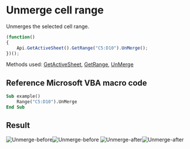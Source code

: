 # Unmerge cell range

Unmerges the selected cell range.

<!-- This code snippet is shown in the screenshot. -->

<!-- eslint-skip -->

``` ts
(function()
{
    Api.GetActiveSheet().GetRange("C5:D10").UnMerge();
})();
```

Methods used: [GetActiveSheet](/docs/office-api/usage-api/spreadsheet-api/Api/Methods/GetActiveSheet.md), [GetRange](/docs/office-api/usage-api/spreadsheet-api/ApiWorksheet/Methods/GetRange.md), [UnMerge](/docs/office-api/usage-api/spreadsheet-api/ApiRange/Methods/UnMerge.md)

## Reference Microsoft VBA macro code

``` vb
Sub example()
    Range("C5:D10").UnMerge
End Sub
```

## Result

![Unmerge-before](/assets/images/plugins/unmerge-cells-before.png#gh-light-mode-only)![Unmerge-before](/assets/images/plugins/unmerge-cells-before.dark.png#gh-dark-mode-only) ![Unmerge-after](/assets/images/plugins/unmerge-cells-after.png#gh-light-mode-only)![Unmerge-after](/assets/images/plugins/unmerge-cells-after.dark.png#gh-dark-mode-only)
